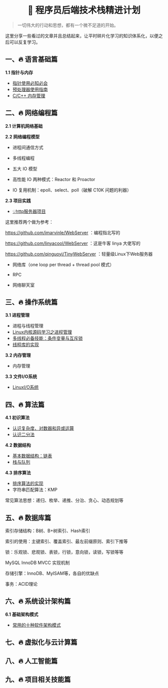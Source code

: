  <h1 align="center">&#x1F4DC 程序员后端技术栈精进计划 </h1>

> 一切伟大的行动和思想，都有一个微不足道的开始。 

这里分享一些看过的文章并且总结起来，让平时碎片化学习的知识体系化，以便之后可以反复学习。  

## 一、:fire: 语言基础篇

**1.1 指针与内存**

-   [指针使用必知必会](note/c_cpp/pointer.md)
-   [预处理器使用指南](note/c_cpp/include.md)
-   [C/C++ 内存管理](note/c_cpp/memory.md)

## 二、:fire:  网络编程篇

**2.1 计算机网络基础**

**2.2 网络编程模型**

-   进程间通信方式

-   多线程编程

-   五大 IO 模型

-   高性能 IO 两种模式：Reactor 和 Proactor

-   IO 复用机制：epoll、select、poll（破解 C10K 问题的利器）

**2.3 项目实践**

-   [:bulb:http服务器项目](https://github.com/Fan6514/httpServer4c)

这里推荐两个做为参考：

https://github.com/imarvinle/WebServer ：编程指北写的

https://github.com/linyacool/WebServer ：这是牛客 linya 大佬写的

https://github.com/qinguoyi/TinyWebServer ：轻量级Linux下Web服务器

-   网络库（one loop per thread + thread pool 模式）

-   RPC

-   网络聊天室

## 三、:fire: 操作系统篇

**3.1 进程管理**

-   进程与线程管理
-   [Linux内核源码学习之进程管理](note/linux/Linux内核源码学习.md)
-   [多线程必备技能：条件变量与互斥锁](note/os/cond.md)
-   [线程库的实现](note/os/threadpool.md)

**3.2 内存管理**

-   内存管理

**3.3 文件I/O系统**

-   [LinuxI/O系统](note/linux/io.md)

## 四、:fire: 算法篇

**4.1 初识算法**

-   [认识复杂度、对数器和异或运算](note/data_structure/base.md)
-   [认识二分法](note/data_structure/binary.md)

**4.2 数据结构**

-   [基本数据结构：链表](note/data_structure/list.md)
-   [栈与队列](note/data_structure/stack_queue.md)

**4.3 排序算法**

-   [排序算法的实现](note/data_structure/sort.md)
-   字符串匹配算法：KMP

常见算法思想：递归、枚举、递推、分治、贪心、动态规划等

## 五、:fire: 数据库篇

索引存储结构：B树、B+树索引、Hash索引

索引的使用：主键索引、覆盖索引、最左前缀原则、索引下推等

锁：乐观锁、悲观锁、表锁，行锁，意向锁，读锁，写锁等等

MySQL InnoDB MVCC 实现机制

存储引擎：InnoDB、MyISAM等，各自的优缺点

事务：ACID理论

## 六、:fire: 系统设计架构篇

**6.1 基础架构模式**

-   [常用的十种软件架构模式](note/system_design/sys_design_structure.md)

## 七、:fire: 虚拟化与云计算篇

## 八、:fire: 人工智能篇

## 九、:fire: 项目相关技能篇

